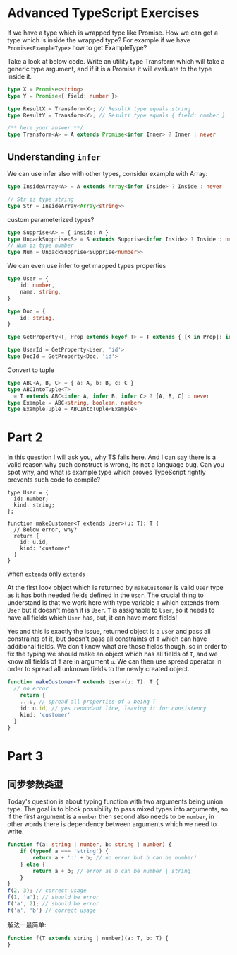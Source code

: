 # Advanced TypeScript Exercises

If we have a type which is wrapped type like Promise. How we can get a type which is inside the wrapped type? For example if we have `Promise<ExampleType>` how to get ExampleType?

Take a look at below code. 
Write an utility type Transform which will take a generic type argument, and if it is a Promise it will evaluate to the type inside it.

```typescript
type X = Promise<string>
type Y = Promise<{ field: number }>

type ResultX = Transform<X>; // ResultX type equals string
type ResultY = Transform<Y>; // ResultY type equals { field: number }

/** here your answer **/
type Transform<A> = A extends Promise<infer Inner> ? Inner : never
```

## Understanding `infer`

We can use infer also with other types, consider example with Array:
```typescript
type InsideArray<A> = A extends Array<infer Inside> ? Inside : never

// Str is type string
type Str = InsideArray<Array<string>>
```

custom parameterized types?
```typescript
type Supprise<A> = { inside: A }
type UnpackSupprise<S> = S extends Supprise<infer Inside> ? Inside : never
// Num is type number
type Num = UnpackSupprise<Supprise<number>>
```

We can even use infer to get mapped types properties
```typescript
type User = {
    id: number,
    name: string,
}

type Doc = {
    id: string,
}

type GetProperty<T, Prop extends keyof T> = T extends { [K in Prop]: infer Value } ? Value : never

type UserId = GetProperty<User, 'id'>
type DocId = GetProperty<Doc, 'id'>
```

Convert to tuple
```typescript
type ABC<A, B, C> = { a: A, b: B, c: C }
type ABCIntoTuple<T> 
  = T extends ABC<infer A, infer B, infer C> ? [A, B, C] : never
type Example = ABC<string, boolean, number>
type ExampleTuple = ABCIntoTuple<Example> 
```



# Part 2

In this question I will ask you, why TS fails here. And I can say there is a valid reason why such construct is wrong, its not a language bug. Can you spot why, and what is example type which proves TypeScript rightly prevents such code to compile?

```
type User = {
  id: number;
  kind: string;
};

function makeCustomer<T extends User>(u: T): T {
  // Below error, why?
  return {
    id: u.id,
    kind: 'customer'
  }
}
```



when `extends` only `extends`



At the first look object which is returned by `makeCustomer` is valid `User` type as it has both needed fields defined in the `User`. The crucial thing to understand is that we work here with type variable `T` which extends from `User` but it doesn't mean it is `User`. `T` is assignable to `User`, so it needs to have all fields which `User` has, but, it can have more fields!

Yes and this is exactly the issue, returned object is a `User` and pass all constraints of it, but doesn't pass all constraints of `T` which can have additional fields. We don't know what are those fields though, so in order to fix the typing we should make an object which has all fields of `T`, and we know all fields of `T` are in argument `u`. We can then use spread operator in order to spread all unknown fields to the newly created object.

```typescript
function makeCustomer<T extends User>(u: T): T {
  // no error
    return {
    ...u, // spread all properties of u being T
    id: u.id, // yes redundant line, leaving it for consistency
    kind: 'customer'
  }
}
```



# Part 3

## 同步参数类型

Today's question is about typing function with two arguments being union type. The goal is to block possibility to pass mixed types into arguments, so if the first argument is a `number` then second also needs to be `number`, in other words there is dependency between arguments which we need to write.

```typescript
function f(a: string | number, b: string | number) {
    if (typeof a === 'string') {
        return a + ':' + b; // no error but b can be number!
    } else {
        return a + b; // error as b can be number | string
    }
}
f(2, 3); // correct usage
f(1, 'a'); // should be error
f('a', 2); // should be error
f('a', 'b') // correct usage
```



解法一最简单:



```typescript
function f(T extends string | number)(a: T, b: T) {
}
```



